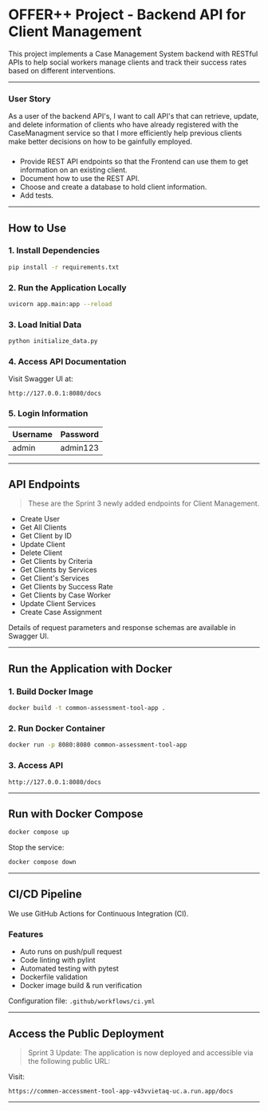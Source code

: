 
# OFFER++ Project - Backend API for Client Management

This project implements a Case Management System backend with RESTful APIs to help social workers manage clients and track their success rates based on different interventions.

---


### User Story

As a user of the backend API's, I want to call API's that can retrieve, update, and delete information of clients who have already registered with the CaseManagment service so that I more efficiently help previous clients make better decisions on how to be gainfully employed.

### 

- Provide REST API endpoints so that the Frontend can use them to get information on an existing client.
- Document how to use the REST API.
- Choose and create a database to hold client information.
- Add tests.

---

## How to Use

### 1. Install Dependencies

```bash
pip install -r requirements.txt
```

### 2. Run the Application Locally

```bash
uvicorn app.main:app --reload
```

### 3. Load Initial Data

```bash
python initialize_data.py
```

### 4. Access API Documentation

Visit Swagger UI at:

```
http://127.0.0.1:8080/docs
```

### 5. Login Information

| Username | Password |
|----------|----------|
| admin    | admin123 |

---

## API Endpoints

> These are the Sprint 3 newly added endpoints for Client Management.

- Create User
- Get All Clients
- Get Client by ID
- Update Client
- Delete Client
- Get Clients by Criteria
- Get Clients by Services
- Get Client's Services
- Get Clients by Success Rate
- Get Clients by Case Worker
- Update Client Services
- Create Case Assignment

Details of request parameters and response schemas are available in Swagger UI.

---

## Run the Application with Docker

### 1. Build Docker Image

```bash
docker build -t common-assessment-tool-app .
```

### 2. Run Docker Container

```bash
docker run -p 8080:8080 common-assessment-tool-app
```

### 3. Access API

```
http://127.0.0.1:8080/docs
```

---

## Run with Docker Compose

```bash
docker compose up
```

Stop the service:

```bash
docker compose down
```

---

## CI/CD Pipeline

We use GitHub Actions for Continuous Integration (CI).

### Features

- Auto runs on push/pull request
- Code linting with pylint
- Automated testing with pytest
- Dockerfile validation
- Docker image build & run verification

Configuration file: `.github/workflows/ci.yml`

---

## Access the Public Deployment

> Sprint 3 Update: The application is now deployed and accessible via the following public URL:

Visit:

```
https://commen-accessment-tool-app-v43vvietaq-uc.a.run.app/docs
```

---
